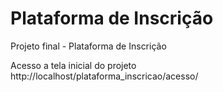 # Plataforma de Inscrição
Projeto final - Plataforma de Inscrição

Acesso a tela inicial do projeto 
http://localhost/plataforma_inscricao/acesso/
